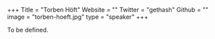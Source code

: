 +++
Title = "Torben Höft"
Website = ""
Twitter = "gethash"
Github = ""
image = "torben-hoeft.jpg"
type = "speaker"
+++

To be defined.
